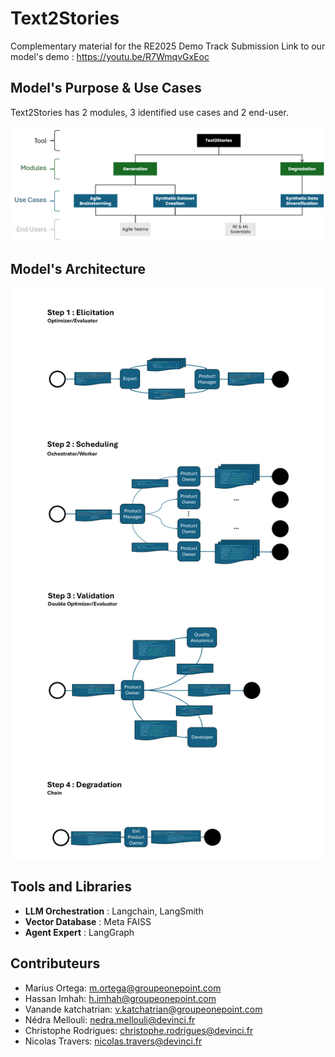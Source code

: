 # Text2Stories

Complementary material for the RE2025 Demo Track Submission
Link to our model's demo : https://youtu.be/R7WmqvGxEoc

## Model's Purpose & Use Cases

Text2Stories has 2 modules, 3 identified use cases and 2 end-user.

![Text2Stories Purpose](images/purpose.png)

## Model's Architecture

![Text2Stories Architecture](images/Text2Stories.png)

## Tools and Libraries

- **LLM Orchestration** : Langchain, LangSmith
- **Vector Database** : Meta FAISS
- **Agent Expert** : LangGraph

## Contributeurs

- Marius Ortega: m.ortega@groupeonepoint.com
- Hassan Imhah: h.imhah@groupeonepoint.com
- Vanande katchatrian: v.katchatrian@groupeonepoint.com
- Nédra Mellouli: nedra.mellouli@devinci.fr
- Christophe Rodrigues: christophe.rodrigues@devinci.fr
- Nicolas Travers: nicolas.travers@devinci.fr